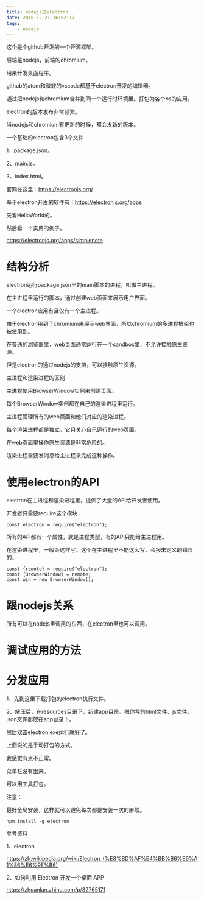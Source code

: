 ```yaml
---
title: nodejs之electron
date: 2018-12-21 16:02:17
tags:
	- nodejs
---
```








这个是个github开发的一个开源框架。

后端是nodejs，前端的chromium。

用来开发桌面程序。

github的atom和微软的vscode都基于electron开发的编辑器。

通过把nodejs和chromium合并到同一个运行时环境里。打包为各个os的应用。

electron的版本发布非常频繁。

当nodejs和chromium有更新的时候，都会发新的版本。



一个基础的electron包含3个文件：

1、package.json。

2、main.js。

3、index.html。



官网在这里：https://electronjs.org/

基于electron开发的软件有：https://electronjs.org/apps



先看HelloWorld的。

然后看一个实用的例子。

https://electronjs.org/apps/simplenote



# 结构分析

electron运行package.json里的main脚本的进程，叫做主进程。

在主进程里运行的脚本，通过创建web页面来展示用户界面。

一个electron应用有且仅有一个主进程。

由于electron用到了chromium来展示web界面，所以chromium的多进程框架也被使用到。

在普通的浏览器里，web页面通常运行在一个sandbox里，不允许接触原生资源。

但是electron的通过nodejs的支持，可以接触原生资源。



主进程和渲染进程的区别

主进程使用BrowserWindow实例来创建页面。

每个BrowserWindow实例都在自己的渲染进程里运行。

主进程管理所有的web页面和他们对应的渲染进程。

每个渲染进程都是独立，它只关心自己运行的web页面。

在web页面里操作原生资源是非常危险的。

渲染进程需要发消息给主进程来完成这种操作。

# 使用electron的API

electron在主进程和渲染进程里，提供了大量的API给开发者使用。

开发者只需要require这个模块：

```
const electron = require("electron");
```

所有的API都有一个属性，就是进程类型，有的API只能给主进程用。

在渲染进程里，一般会这样写。这个在主进程里不能这么写，会报未定义的错误的。

```
const {remote} = require("electron");
const {BrowserWindow} = remote;
const win = new BrowserWindow();
```



# 跟nodejs关系

所有可以在nodejs里调用的东西，在electron里也可以调用。

# 调试应用的方法



# 分发应用

1、先到这里下载打包的electron执行文件。

2、解压后，在resources目录下，新建app目录。把你写的html文件、js文件、json文件都放在app目录下。

然后双击electron.exe运行就好了。

上面说的是手动打包的方式。

我感觉有点不正常。

菜单栏没有出来。

可以用工具打包。



注意：

最好全局安装，这样就可以避免每次都要安装一次的麻烦。

```
npm install -g electron
```




参考资料

1、electron

https://zh.wikipedia.org/wiki/Electron_(%E8%BD%AF%E4%BB%B6%E6%A1%86%E6%9E%B6)

2、如何利用 Electron 开发一个桌面 APP

https://zhuanlan.zhihu.com/p/32765171



